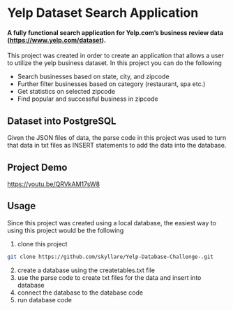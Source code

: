 # Yelp Dataset Search Application

#### A fully functional search application for Yelp.com’s business review data (https://www.yelp.com/dataset). 
This project was created in order to create an application that allows a user to utilize the yelp business dataset. In this project you can do the following
* Search businesses based on state, city, and zipcode
* Further filter businesses based on category (restaurant, spa etc.)
* Get statistics on selected zipcode
* Find popular and successful business in zipcode

## Dataset into PostgreSQL 
Given the JSON files of data, the parse code in this project was used to turn that data in txt files as INSERT statements to add the data into the database. 

## Project Demo
https://youtu.be/QRVkAM17sW8

## Usage
Since this project was created using a local database, the easiest way to using this project would be the following
1. clone this project
```bash
git clone https://github.com/skyllare/Yelp-Database-Challenge-.git
```
2. create a database using the createtables.txt file
3. use the parse code to create txt files for the data and insert into database
4. connect the database to the database code
5. run database code
